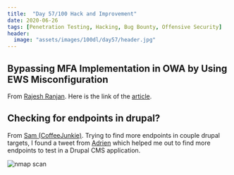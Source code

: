 ```yaml
---
title:  "Day 57/100 Hack and Improvement"
date: 2020-06-26
tags: [Penetration Testing, Hacking, Bug Bounty, Offensive Security]
header: 
  image: "assets/images/100dl/day57/header.jpg"
---
```


## Bypassing MFA Implementation in OWA by Using EWS Misconfiguration

From [Rajesh Ranjan](https://twitter.com/eh_rajesh). Here is the link of the [article](https://medium.com/bugbountywriteup/from-recon-to-bypassing-mfa-implementation-in-owa-by-using-ews-misconfiguration-b6a3518b0a63).

## Checking for endpoints in drupal?

From [Sam (CoffeeJunkie)](https://twitter.com/coffeejunkiee_). Trying to find more endpoints in couple drupal targets, I found a tweet from [Adrien](https://twitter.com/adrien_jeanneau) which helped me out to find more endpoints to test in a Drupal CMS application. 

<img src="{{ site.url }}{{ site.baseurl }}/assets/images/100dl/day57/drupal.png" alt="nmap scan">


